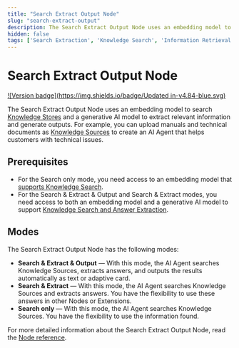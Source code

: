 ```yaml
---
title: "Search Extract Output Node"
slug: "search-extract-output"
description: The Search Extract Output Node uses an embedding model to search through data in Knowledge Stores and a generative AI model to extract relevant data and create an output based on the extracted data.
hidden: false
tags: ['Search Extraction', 'Knowledge Search', 'Information Retrieval', 'Knowledge Processing']
---
```


# Search Extract Output Node 

[![Version badge](https://img.shields.io/badge/Updated in-v4.84-blue.svg)](../../../../release-notes/4.84.md)

The Search Extract Output Node uses an embedding model to search [Knowledge Stores](../knowledge-store.md) and a generative AI model to extract relevant information and generate outputs. For example, you can upload manuals and technical documents as [Knowledge Sources](../knowledge-source/knowledge-source.md) to create an AI Agent that helps customers with technical issues.


## Prerequisites

- For the Search only mode, you need access to an embedding model that [supports Knowledge Search](../../../empower/llms/model-support-by-feature.md).
- For the Search & Extract & Output and Search & Extract modes, you need access to both an embedding model and a generative AI model to support [Knowledge Search and Answer Extraction](../../../empower/llms/model-support-by-feature.md).

## Modes

The Search Extract Output Node has the following modes:

- **Search & Extract & Output** — With this mode, the AI Agent searches Knowledge Sources, extracts answers, and outputs the results automatically as text or adaptive card.
- **Search & Extract** — With this mode, the AI Agent searches Knowledge Sources and extracts answers. You have the flexibility to use these answers in other Nodes or Extensions.
- **Search only** — With this mode, the AI Agent searches Knowledge Sources. You have the flexibility to use the information found. 

For more detailed information about the Search Extract Output Node, read the [Node reference](../../../build/node-reference/other-nodes/search-extract-output.md).
